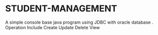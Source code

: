 # STUDENT-MANAGEMENT
A simple console base java program using JDBC with oracle database . Operation Include Create Update Delete View
